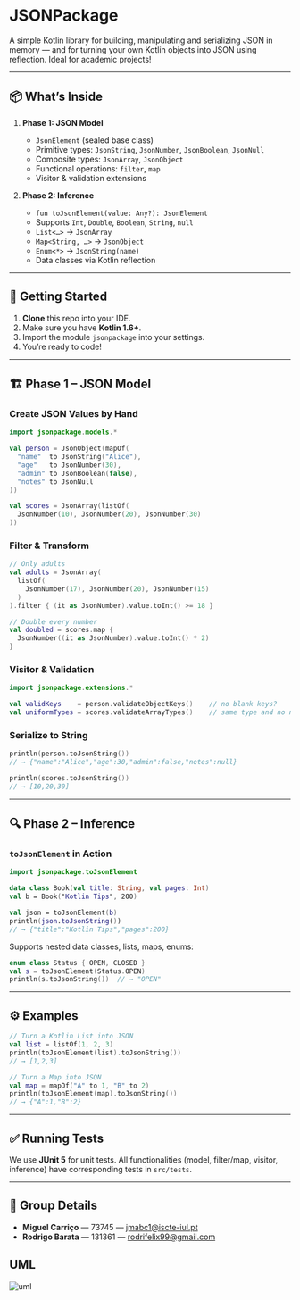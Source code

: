 ﻿# JSONPackage

A simple Kotlin library for building, manipulating and serializing JSON in memory — and for turning your own Kotlin objects into JSON using reflection. Ideal for academic projects!

---

## 📦 What’s Inside

1. **Phase 1: JSON Model**  
   - `JsonElement` (sealed base class)  
   - Primitive types: `JsonString`, `JsonNumber`, `JsonBoolean`, `JsonNull`  
   - Composite types: `JsonArray`, `JsonObject`  
   - Functional operations: `filter`, `map`  
   - Visitor & validation extensions  

2. **Phase 2: Inference**  
   - `fun toJsonElement(value: Any?): JsonElement`  
   - Supports `Int`, `Double`, `Boolean`, `String`, `null`  
   - `List<…>` → `JsonArray`  
   - `Map<String, …>` → `JsonObject`  
   - `Enum<*>` → `JsonString(name)`  
   - Data classes via Kotlin reflection  

---

## 🚀 Getting Started

1. **Clone** this repo into your IDE.  
2. Make sure you have **Kotlin 1.6+**.  
3. Import the module `jsonpackage` into your settings.
4. You’re ready to code!

---

## 🏗 Phase 1 – JSON Model

### Create JSON Values by Hand

```kotlin
import jsonpackage.models.*

val person = JsonObject(mapOf(
  "name"  to JsonString("Alice"),
  "age"   to JsonNumber(30),
  "admin" to JsonBoolean(false),
  "notes" to JsonNull
))

val scores = JsonArray(listOf(
  JsonNumber(10), JsonNumber(20), JsonNumber(30)
))
```

### Filter & Transform

```kotlin
// Only adults
val adults = JsonArray(
  listOf(
    JsonNumber(17), JsonNumber(20), JsonNumber(15)
  )
).filter { (it as JsonNumber).value.toInt() >= 18 }

// Double every number
val doubled = scores.map { 
  JsonNumber((it as JsonNumber).value.toInt() * 2) 
}
```

### Visitor & Validation

```kotlin
import jsonpackage.extensions.*

val validKeys    = person.validateObjectKeys()    // no blank keys?
val uniformTypes = scores.validateArrayTypes()    // same type and no nulls?
```

### Serialize to String

```kotlin
println(person.toJsonString())
// → {"name":"Alice","age":30,"admin":false,"notes":null}

println(scores.toJsonString())
// → [10,20,30]
```

---

## 🔍 Phase 2 – Inference

### `toJsonElement` in Action

```kotlin
import jsonpackage.toJsonElement

data class Book(val title: String, val pages: Int)
val b = Book("Kotlin Tips", 200)

val json = toJsonElement(b)
println(json.toJsonString())
// → {"title":"Kotlin Tips","pages":200}
```

Supports nested data classes, lists, maps, enums:

```kotlin
enum class Status { OPEN, CLOSED }
val s = toJsonElement(Status.OPEN)
println(s.toJsonString())  // → "OPEN"
```

---

## ⚙️ Examples

```kotlin
// Turn a Kotlin List into JSON
val list = listOf(1, 2, 3)
println(toJsonElement(list).toJsonString())
// → [1,2,3]

// Turn a Map into JSON
val map = mapOf("A" to 1, "B" to 2)
println(toJsonElement(map).toJsonString())
// → {"A":1,"B":2}
```

---

## ✅ Running Tests

We use **JUnit 5** for unit tests. All functionalities (model, filter/map, visitor, inference) have corresponding tests in `src/tests`.

---

## 👥 Group Details

* **Miguel Carriço** — 73745 — [jmabc1@iscte-iul.pt](mailto:jmabc1@iscte-iul.pt)
* **Rodrigo Barata** — 131361 — [rodrifelix99@gmail.com](mailto:rodrifelix99@gmail.com)

## UML

![uml](https://github.com/user-attachments/assets/4e861f17-1bfa-4bd9-9280-e5acb7e3d330)
